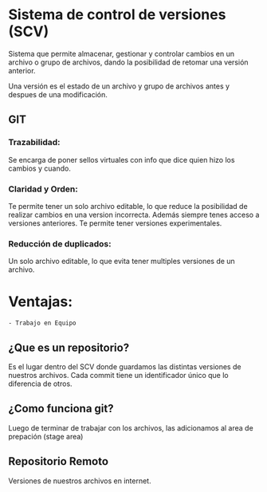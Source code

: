 # Sistema de control de versiones (SCV)

Sistema que permite almacenar, gestionar y controlar cambios en un archivo o grupo de archivos, dando la posibilidad de retomar una versión anterior.

Una versión es el estado de un archivo y grupo de archivos antes y despues de una modificación.

## GIT

### Trazabilidad:

Se encarga de poner sellos virtuales con info que dice quien hizo los cambios y cuando.

### Claridad y Orden:

Te permite tener un solo archivo editable, lo que reduce la posibilidad de realizar cambios en una version incorrecta. Además siempre tenes acceso a versiones anteriores.
Te permite tener versiones experimentales.

### Reducción de duplicados:

Un solo archivo editable, lo que evita tener multiples versiones de un archivo.

# Ventajas:

    - Trabajo en Equipo

## ¿Que es un repositorio?

Es el lugar dentro del SCV donde guardamos las distintas versiones de nuestros archivos.
Cada commit tiene un identificador único que lo diferencia de otros.

## ¿Como funciona git?

Luego de terminar de trabajar con los archivos, las adicionamos al area de prepación (stage area)

## Repositorio Remoto

Versiones de nuestros archivos en internet.
